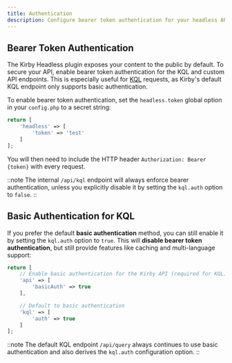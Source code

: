 ```yaml
---
title: Authentication
description: Configure bearer token authentication for your headless API.
---
```


## Bearer Token Authentication

The Kirby Headless plugin exposes your content to the public by default. To secure your API, enable bearer token authentication for the KQL and custom API endpoints. This is especially useful for [KQL](https://github.com/getkirby/kql) requests, as Kirby's default KQL endpoint only supports basic authentication.

To enable bearer token authentication, set the `headless.token` global option in your `config.php` to a secret string:

```php [config.php]
return [
    'headless' => [
        'token' => 'test'
    ]
];
```

You will then need to include the HTTP header `Authorization: Bearer {token}` with every request.

::note
The internal `/api/kql` endpoint will always enforce bearer authentication, unless you explicitly disable it by setting the `kql.auth` option to `false`.
::

## Basic Authentication for KQL

If you prefer the default **basic authentication** method, you can still enable it by setting the `kql.auth` option to `true`. This will **disable bearer token authentication**, but still provide features like caching and multi-language support:

```php [config.php]
return [
    // Enable basic authentication for the Kirby API (required for KQL)
    'api' => [
        'basicAuth' => true
    ],

    // Default to basic authentication
    'kql' => [
        'auth' => true
    ]
];
```

::note
The default KQL endpoint `/api/query` always continues to use basic authentication and also derives the `kql.auth` configuration option.
::
